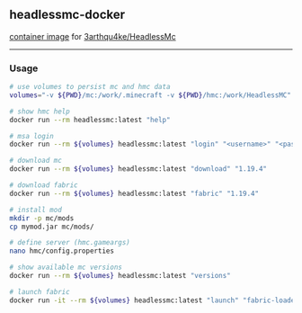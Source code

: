 ## headlessmc-docker

[container image](https://hub.docker.com/r/n0thub/headlessmc)
for [3arthqu4ke/HeadlessMc](https://github.com/3arthqu4ke/HeadlessMc)

---

### Usage

```sh
# use volumes to persist mc and hmc data
volumes="-v ${PWD}/mc:/work/.minecraft -v ${PWD}/hmc:/work/HeadlessMC"

# show hmc help
docker run --rm headlessmc:latest "help"

# msa login
docker run --rm ${volumes} headlessmc:latest "login" "<username>" "<password>"

# download mc
docker run --rm ${volumes} headlessmc:latest "download" "1.19.4"

# download fabric
docker run --rm ${volumes} headlessmc:latest "fabric" "1.19.4"

# install mod
mkdir -p mc/mods
cp mymod.jar mc/mods/

# define server (hmc.gameargs)
nano hmc/config.properties

# show available mc versions
docker run --rm ${volumes} headlessmc:latest "versions"

# launch fabric
docker run -it --rm ${volumes} headlessmc:latest "launch" "fabric-loader-0.14.22-1.19.4" "-commands"
```
